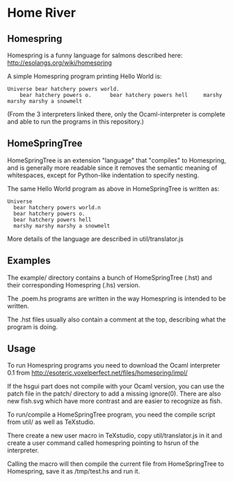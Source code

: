 Home River
==========

Homespring
-----------

Homespring is a funny language for salmons described here: http://esolangs.org/wiki/homespring

A simple Homespring program printing Hello World is:

    Universe bear hatchery powers world.
        bear hatchery powers o.      bear hatchery powers hell     marshy marshy marshy a snowmelt


(From the 3 interpreters linked there, only the Ocaml-interpreter is complete and able to run the programs in this repository.)


HomeSpringTree
-----------

HomeSpringTree is an extension "language" that "compiles" to Homespring,
and is generally more readable since it removes the semantic meaning of whitespaces,
except for Python-like indentation to specify nesting.

The same Hello World program as above in HomeSpringTree is written as:

    Universe 
      bear hatchery powers world.n 
      bear hatchery powers o.  
      bear hatchery powers hell
      marshy marshy marshy a snowmelt


More details of the language are described in util/translator.js

Examples
----------
The example/ directory contains a bunch of HomeSpringTree (.hst) and their corresponding Homespring (.hs) version.

The .poem.hs programs are written in the way Homespring is intended to be written.

The .hst files usually also contain a comment at the top, describing what the program is doing.

Usage
------------

To run Homespring programs you need to download the Ocaml interpreter 0.1 from http://esoteric.voxelperfect.net/files/homespring/impl/ 

If the hsgui part does not compile with your Ocaml version, you can use the patch file in the patch/ directory to add a missing ignore(0).
There are also new fish.svg which have more contrast and are easier to recognize as fish.




To run/compile a HomeSpringTree program, you need the compile script from util/ as well as TeXstudio.

There create a new user macro in TeXstudio, copy util/translator.js in it and create a user command called homespring pointing to hsrun of the interpreter.

Calling the macro will then compile the current file from HomeSpringTree to Homespring, save it as /tmp/test.hs and run it.